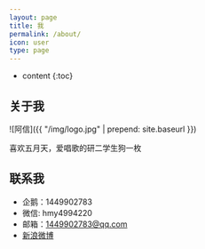 ```yaml
---
layout: page
title: 我
permalink: /about/
icon: user
type: page
---
```


* content
{:toc}

## 关于我

![阿信]({{ "/img/logo.jpg" | prepend: site.baseurl }})

喜欢五月天，爱唱歌的研二学生狗一枚

## 联系我

* 企鹅：1449902783
* 微信: hmy4994220
* 邮箱：1449902783@qq.com
* [新浪微博](http://weibo.com/hmyoppa)


